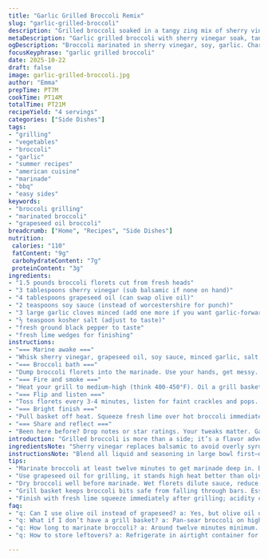 ```yaml
---
title: "Garlic Grilled Broccoli Remix"
slug: "garlic-grilled-broccoli"
description: "Grilled broccoli soaked in a tangy zing mix of sherry vinegar, grapeseed oil, a splash of soy sauce, garlic, salt, and cracked black pepper. Charred bits contrast tender stalks and crispy florets. Balanced acidity from sherry vinegar cuts the fat. Garlic roasts down subtle, softening sharpness. Tossing the broccoli in the marinade before grilling lets it gulp in flavor instead of just coating. Cooking time varies, watch the edges turn dark and crisp, the aroma deepens. Fresh lime squeeze at end wakes the taste buds. Proven to hold up on the grill basket without falling through, plus easy swaps for oil and acid noted. A smoky, tangy riff on classic grilled broccoli with a hint of umami."
metaDescription: "Garlic grilled broccoli with sherry vinegar soak, tangy marinade, charred edges, tender stalks, fresh lime finish. A smoky, umami-packed American grill staple."
ogDescription: "Broccoli marinated in sherry vinegar, soy, garlic. Charred with crisp edges, tender stems, fresh lime squeeze brightens the smoky, umami-packed grill flavor."
focusKeyphrase: "garlic grilled broccoli"
date: 2025-10-22
draft: false
image: garlic-grilled-broccoli.jpg
author: "Emma"
prepTime: PT7M
cookTime: PT14M
totalTime: PT21M
recipeYield: "4 servings"
categories: ["Side Dishes"]
tags:
- "grilling"
- "vegetables"
- "broccoli"
- "garlic"
- "summer recipes"
- "american cuisine"
- "marinade"
- "bbq"
- "easy sides"
keywords:
- "broccoli grilling"
- "marinated broccoli"
- "grapeseed oil broccoli"
breadcrumb: ["Home", "Recipes", "Side Dishes"]
nutrition: 
 calories: "110"
 fatContent: "9g"
 carbohydrateContent: "7g"
 proteinContent: "3g"
ingredients:
- "1.5 pounds broccoli florets cut from fresh heads"
- "3 tablespoons sherry vinegar (sub balsamic if none on hand)"
- "4 tablespoons grapeseed oil (can swap olive oil)"
- "2 teaspoons soy sauce (instead of worcestershire for punch)"
- "3 large garlic cloves minced (add one more if you want garlic-forward)"
- "½ teaspoon kosher salt (adjust to taste)"
- "fresh ground black pepper to taste"
- "fresh lime wedges for finishing"
instructions:
- "=== Marine awake ==="
- "Whisk sherry vinegar, grapeseed oil, soy sauce, minced garlic, salt, and pepper in a giant bowl. No lazy mixes. You want this emulsified and lively. Tastes sharp and bright—don't shy from it."
- "=== Broccoli bath ==="
- "Dump broccoli florets into the marinade. Use your hands, get messy. Stir and toss aggressively so every nook drinks up that tangy, garlicky goodness. Let sit for about 12 minutes. Every 3 minutes, toss again to redistribute. Don't rush this. Marinating unlocks flavor way deeper than just brushing after."
- "=== Fire and smoke ==="
- "Heat your grill to medium-high (think 400-450°F). Oil a grill basket so broccoli won't escape or stick like a bad ex. Place basket over direct heat. Shake off broccoli from excess marinade—no puddles. Too much moisture kills good char."
- "=== Flip and listen ==="
- "Toss florets every 3-4 minutes, listen for faint crackles and pops. Brown edges curling up, bits caramelizing—is where magic happens. After about 14 minutes total, you want a mix of crispy bits and tender stalks, the balsamic tang caramelized to sticky parcels of flavor."
- "=== Bright finish ==="
- "Pull basket off heat. Squeeze fresh lime over hot broccoli immediately—pucker up, cuts through heaviness and brightens the whole dish. Serve warmish, not scalding. Let those citrus oils mingle."
- "=== Share and reflect ==="
- "Been here before? Drop notes or star ratings. Your tweaks matter. Garlic too strong? Next time reduce or roast it first. Too dry? More oil. Keep experimenting!"
introduction: "Grilled broccoli is more than a side; it’s a flavor adventure. Used to slather on just olive oil and salt, but that’s boring. Splash in sherry vinegar instead of balsamic—it’s less sweet, sharper bite. Switched worcestershire for soy for meaty umami twist. Garlic? Don’t be timid—grated, not smashed, so it melts into the oil. Marinating is key; sitting around soaking, broccoli grows from bland to layered. Grill heat needs to sing—not torch. Char edges with tender stems, that crunch-soft contrast is what I chase. Fresh lime at end cuts the fat and wakes you up. Flawed early tries were soggy, bitter, or out of balance. Now perfected by sensing when bitter turns sweet and smoky, when garlic’s mellowed just so. Broccoli never looked back—grill basket saved my life repeatedly."
ingredientsNote: "Sherry vinegar replaces balsamic to avoid overly syrupy sweetness. Grapeseed oil tolerates high heat better than olive oil and keeps flavors clear. Soy sauce instead of worcestershire adds umami without anchovy heaviness—good if you skip fish sauces. Garlic strength varies—mince fine and dose by mood; raw bites can overwhelm. Salt pulls moisture out and amps natural flavor but don’t overdo; adjust based on soy salt content. Fresh lime juice at end wakes brightness; lemon works if that’s all you got but lacks lime’s floral notes. Broccoli florets need to be dry-ish before marinating or else marinade dilutes. Use a grill basket to hold small bits and prevent them from falling into flames. If no grill, pan-sear on high heat with similar technique."
instructionsNote: "Blend all liquid and seasoning in large bowl first—don’t skip whisking. The fat and acid need to emulsify to cling. Marinate broccoli at least 12 minutes, tossing often or flavor ends uneven. Too long and broccoli softens; too short leaves it bland. Grill basket over direct medium-high heat—high enough to sizzle but low enough to avoid bursting into flame. Toss broccoli every 3 to 4 minutes to char edges evenly but watch for flare-ups. Listen for gentle pops—sign broccoli is drying out and caramelizing. If broccoli looks shriveled or blackened beyond edges, heat is too high. Final spritz of citrus—don’t drown it, just a quick spray to brighten and add zing. Remove from basket promptly to avoid residual heat cooking further into mush. Serve warm, not hot."
tips:
- "Marinate broccoli at least twelve minutes to get marinade deep in. Don't just brush; soaking makes surface and stalks actually gulp flavor. Toss every few minutes to avoid uneven bite. Too long makes soft, so watch timing carefully."
- "Use grapeseed oil for grilling, it stands high heat better than olive oil; flavor stays clear. Sherry vinegar gives a sharper, less sweet punch than balsamic. Sub balsamic only if sweeter character wanted but adjust sugar accordingly."
- "Dry broccoli well before marinade. Wet florets dilute sauce, reduce char. Shake off excess marinade before placing in grill basket to avoid steaming broccoli instead of charring. No puddles means better crackle and browning."
- "Grill basket keeps broccoli bits safe from falling through bars. Essential for small florets and more even heat contact. Toss every three to four minutes. Listen for subtle crackles — that’s signal skins crisping, sugars caramelizing over direct medium-high heat."
- "Finish with fresh lime squeeze immediately after grilling; acidity cuts through fat, lifts flavor. Lemon works as substitute, but lime’s floral brightness can’t be copied exactly. Serve warm, not burning hot, so citrus oils mingle but don’t dull aroma."
faq:
- "q: Can I use olive oil instead of grapeseed? a: Yes, but olive oil usually smokes sooner. Might get bitter edges if heat too high. Grapeseed handles grill better. If using olive, lower temp or quick sear fast flips help keep bitterness down."
- "q: What if I don’t have a grill basket? a: Pan-sear broccoli on high heat with similar marinade. Use cast iron or heavy pan. Flip every few minutes. No perfect char but similar flavor hit. Watch for flare-ups or burning: toss and adjust flame fast."
- "q: How long to marinate broccoli? a: Around twelve minutes minimum. Less and it stays bland; more softens texture too much. Toss every three minutes. Flavor won’t penetrate well by brushing after grilling, marinade key to deeper taste."
- "q: How to store leftovers? a: Refrigerate in airtight container for about two to three days. Reheat gently to avoid sogginess, or keep cold as salad topping. Lime might fade flavor on reheating; add fresh lime if serving later. No freeze recommended."

---
```

